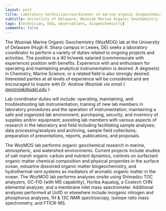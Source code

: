 ```yaml
---
layout: post
title: Laboratory technician/coordinator in marine organic biogeochemistry (Newark, Delaware)
subtitle: University of Delaware, Wozniak Marine Organic Geochemistry (WozMOG) laboratory
tags: [technician, USA, observations, biogeochemistry]
comments: false
---
```

The Wozniak Marine Organic Geochemistry (WozMOG) lab at the University of
Delaware (Hugh R. Sharp campus in Lewes, DE) seeks a laboratory coordinator
to perform a variety of duties related to ongoing projects and activities.
The position is a 40 hr/week salaried (commensurate with experience)
position with benefits. Experience with and enthusiasm for operating and
maintaining analytical instrumentation is desired. A degree(s) in
Chemistry, Marine Science, or a related field is also strongly desired.
Interested parties at all levels of experience will be considered and are
encouraged to *inquire with Dr. Andrew Wozniak via email (*
*awozniak@udel.edu* *)*.

Lab coordinator duties will include: operating, maintaining, and
troubleshooting lab instrumentation; training of new lab members in
laboratory procedures and the operation of instrumentation; maintaining a
safe and organized lab environment; purchasing, security, and inventory of
supplies and/or equipment; assisting lab members with various aspects of
research in the laboratory and field including facilitating sample
analyses; data processing/analysis and archiving, sample field collections;
preparation of presentations, reports, publications, and proposals.

The WozMOG lab performs organic geochemical research in marine,
atmospheric, and watershed environments. Current projects include studies
of salt marsh organic carbon and nutrient dynamics, controls on surfactant
organic matter chemical composition and physical properties in the surface
ocean, estuarine dissolved organic matter biogeochemistry, and hydrothermal
vent systems as mediators of aromatic organic matter in the ocean. The
WozMOG lab performs analyses onsite using Shimadzu TOC analyzers, GC-FID
(with MS capability), Horiba Aqualog, a Costech CHN elemental analyzer, and
a membrane inlet mass spectrometer. Additional analyses performed at UofD
or elsewhere include inorganic nitrogen and phosphorus analyses, 1H & 13C
NMR spectroscopy, isotope ratio mass spectrometry, and FTICR-MS.
